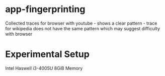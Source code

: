 # app-fingerprinting

Collected traces for browser with youtube
    - shows a clear pattern
    - trace for wikipedia does not have the same pattern which may suggest difficulty with browser

# Experimental Setup
Intel Haswell i3-4005U
8GiB Memory 
